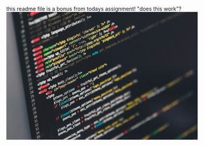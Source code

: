 this readme file is a bonus from todays assignment! "does this work"?
![IMGTEST](images/ilya-pavlov-OqtafYT5kTw-unsplash.jpg)
